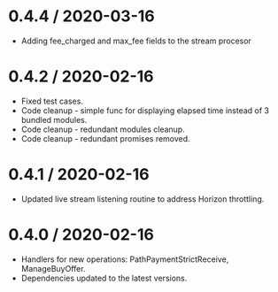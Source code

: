 0.4.4 / 2020-03-16
==================

* Adding fee_charged and max_fee fields to the stream procesor

0.4.2 / 2020-02-16
==================

* Fixed test cases.
* Code cleanup - simple func for displaying elapsed time instead of 3 bundled modules.
* Code cleanup - redundant modules cleanup.
* Code cleanup - redundant promises removed.

0.4.1 / 2020-02-16
==================

* Updated live stream listening routine to address Horizon throttling.

0.4.0 / 2020-02-16
==================

* Handlers for new operations: PathPaymentStrictReceive, ManageBuyOffer. 
* Dependencies updated to the latest versions.